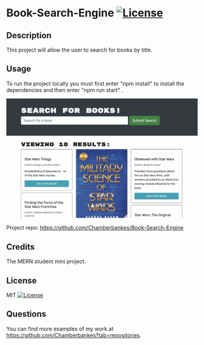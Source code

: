 # Book-Search-Engine [![License](https://img.shields.io/badge/License-MIT-blue.svg)](https://opensource.org/licenses/MIT)

## Description

This project will allow the user to search for books by title.


## Usage

To run the project locally you must first enter "npm install" to install the dependencies and then enter "npm run start" .

![Image](./assets/Screenshot%202024-09-04%20173355.png)

Project repo: https://github.com/Chamberbankes/Book-Search-Engine

## Credits

The MERN student mini project.

## License

MIT [![License](https://img.shields.io/badge/License-MIT-blue.svg)](https://opensource.org/licenses/MIT)



## Questions
You can find more examples of my work at https://github.com/Chamberbankes?tab=repositories.